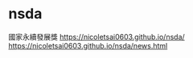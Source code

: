 # nsda
國家永續發展獎
https://nicoletsai0603.github.io/nsda/
https://nicoletsai0603.github.io/nsda/news.html
